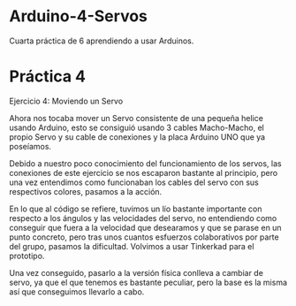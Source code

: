 # Arduino-4-Servos
Cuarta práctica de 6 aprendiendo a usar Arduinos.

# Práctica 4

Ejercicio 4: Moviendo un Servo

Ahora nos tocaba mover un Servo consistente de una pequeña helice usando Arduino, esto se consiguió usando 3 cables Macho-Macho, el propio Servo y su cable de conexiones y la placa Arduino UNO que ya poseíamos.

Debido a nuestro poco conocimiento del funcionamiento de los servos, las conexiones de este ejercicio se nos escaparon bastante al principio, pero una vez entendimos como funcionaban los cables del servo con sus respectivos colores, pasamos a la acción.

En lo que al código se refiere, tuvimos un lío bastante importante con respecto a los ángulos y las velocidades del servo, no entendiendo como conseguir que fuera a la velocidad que desearamos y que se parase en un punto concreto, pero tras unos cuantos esfuerzos colaborativos por parte del grupo, pasamos la dificultad. Volvimos a usar Tinkerkad para el prototipo.

Una vez conseguido, pasarlo a la versión física conlleva a cambiar de servo, ya que el que tenemos es bastante peculiar, pero la base es la misma así que conseguimos llevarlo a cabo.

